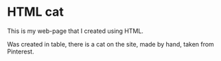 # HTML cat
This is my web-page that I created using HTML.

Was created in table, there is a cat on the site, made by hand,
taken from Pinterest.
